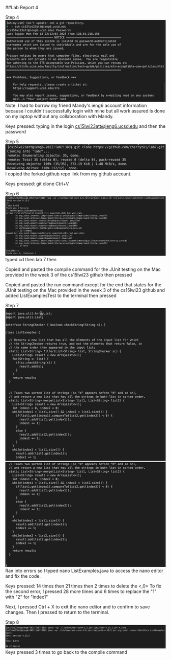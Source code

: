 ##Lab Report 4

Step 4
![Image](lab4step4.png)
Note: I had to borrow my friend Mandy's ieng6 account information because I couldn't successfully login with mine but all work assured is done on my laptop without any collaboration with Mandy.

Keys pressed: typing in the login <cs15lwi23att@ieng6.ucsd.edu> <enter> and then the password <enter>

Step 5
![Image](lab4step5.png)
I copied the forked github repo link from my github account.
  
Keys pressed: git clone Ctrl+V <enter>

Step 6
![Image](lab4step6.png)
typed cd then lab 7 then <enter>
  
Copied and pasted the compile command for the JUnit testing on the Mac provided in the week 3 of the cs15lwi23 github then pressed <enter>
  
Copied and pasted the run command except for the end that states <ArrayTests> for the JUnit testing on the Mac provided in the week 3 of the cs15lwi23 github and added ListExamplesTest to the terminal then pressed <enter>

Step 7
![Image](lab4step7p1.png)
![Image](lab4step7p2.png)
Ran into errors so I typed nano ListExamples.java to access the nano editor and fix the code.

Keys pressed: <down> 14 times then <right> 21 times then <backspace> 2 times to delete the <,0>
To fix the second error, I pressed <down> 28 more times and <left> 6 times to replace the "1" with "2" for "index1"

Next, I pressed Ctrl + X to exit the nano editor and <Y> to confirm to save changes. Then I pressed <enter> to return to the terminal.

Step 8
![Image](lab4step8.png)
Keys pressed <up> 3 times to go back to the compile command
  
